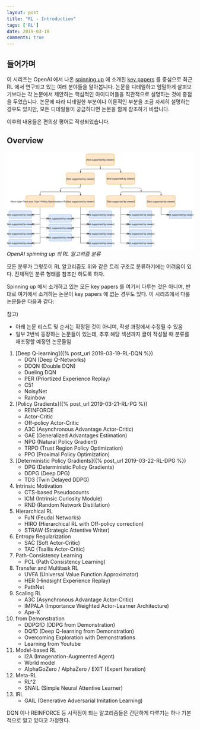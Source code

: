 ```yaml
---
layout: post
title: "RL - Introduction"
tags: ['RL']
date: 2019-03-18
comments: true
---
```


## 들어가며

이 시리즈는 OpenAI 에서 나온 [spinning up](https://spinningup.openai.com) 에 소개된 [key papers](https://spinningup.openai.com/en/latest/spinningup/keypapers.html) 를 중심으로 최근 RL 에서 연구되고 있는 여러 분야들을 알아봅니다. 논문을 디테일하고 엄밀하게 살펴보기보다는 각 논문에서 제안하는 핵심적인 아이디어들을 직관적으로 설명하는 것에 중점을 두었습니다. 논문에 따라 디테일한 부분이나 이론적인 부분을 조금 자세히 설명하는 경우도 있지만, 모든 디테일들이 궁금하다면 논문을 함께 참조하기 바랍니다.

이후의 내용들은 편의상 평어로 작성되었습니다.

## Overview

![taxonomy](/assets/rl/intro-rl-algo-taxonomy.svg)
*OpenAI spinning up 의 RL 알고리즘 분류*

모든 분류가 그렇듯이 RL 알고리즘도 위와 같은 트리 구조로 분류하기에는 어려움이 있다. 전체적인 분류 형태를 참조만 하도록 하자.

Spinning up 에서 소개하고 있는 모든 key papers 를 여기서 다루는 것은 아니며, 반대로 여기에서 소개하는 논문이 key papers 에 없는 경우도 있다. 이 시리즈에서 다룰 논문들은 다음과 같다:

참고)

- 아래 논문 리스트 및 순서는 확정된 것이 아니며, 작성 과정에서 수정될 수 있음
- 일부 2번씩 등장하는 논문들이 있는데, 추후 해당 섹션까지 글이 작성될 때 분류를 재조정할 예정인 논문들임

1. [Deep Q-learning]({% post_url 2019-03-19-RL-DQN %})
    - DQN (Deep Q-Networks)
    - DDQN (Double DQN)
    - Dueling DQN
    - PER (Priortized Experience Replay)
    - C51
    - NoisyNet
    - Rainbow
1. [Policy Gradients]({% post_url 2019-03-21-RL-PG %})
    - REINFORCE
    - Actor-Critic
    - Off-policy Actor-Critic
    - A3C (Asynchronous Advantage Actor-Critic)
    - GAE (Generalized Advantages Estimation)
    - NPG (Natural Policy Gradient)
    - TRPO (Trust Region Policy Optimization)
    - PPO (Proximal Policy Optimization)
1. [Deterministic Policy Gradients]({% post_url 2019-03-22-RL-DPG %})
    - DPG (Deterministic Policy Gradients)
    - DDPG (Deep DPG)
    - TD3 (Twin Delayed DDPG)
1. Intrinsic Motivation
    - CTS-based Pseudocounts
    - ICM (Intrinsic Curiosity Module)
    - RND (Random Network Distillation)
1. Hierarchical RL
    - FuN (Feudal Networks)
    - HIRO (Hierarchical RL with Off-policy correction)
    - STRAW (Strategic Attentive Writer)
1. Entropy Regularization
    - SAC (Soft Actor-Critic)
    - TAC (Tsallis Actor-Critic)
1. Path-Consistency Learning
    - PCL (Path Consistency Learning)
1. Transfer and Multitask RL
    - UVFA (Universal Value Function Approximator)
    - HER (Hindsight Experience Replay)
    - PathNet
1. Scaling RL
    - A3C (Asynchronous Advantage Actor-Critic)
    - IMPALA (Importance Weighted Actor-Learner Architecture)
    - Ape-X
1. from Demonstration
    - DDPGfD (DDPG from Demonstration)
    - DQfD (Deep Q-learning from Demonstration)
    - Overcoming Exploration with Demonstrations
    - Learning from Youtube
1. Model-based RL
    - I2A (Imagenation-Augmented Agent)
    - World model
    - AlphaGoZero / AlphaZero / EXIT (Expert Iteration)
1. Meta-RL
    - RL^2
    - SNAIL (Simple Neural Attentive Learner)
1. IRL
    - GAIL (Generative Adversarial Imitation Learning)

DQN 이나 REINFORCE 등 시작점이 되는 알고리즘들은 간단하게 다루기는 하나 기본적으로 알고 있다고 가정한다.

<!-- Not covered here:

1. Memory
2. Safety
3. Reproducibility, Analysis, and Critique -->
